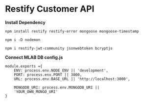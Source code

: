 # Restify Customer API

**Install Dependency**

```
npm install restify restify-error mongoose mongoose-timestamp

npm i -D nodemon

npm i restify-jwt-community jsonwebtoken bcryptjs
```

**Connect MLAB DB config.js**

```
module.exports ={
    ENV: process.env.NODE_ENV || 'development',
    PORT: process.env.PORT || 3000,
    URL: process.env.BASE_URL || 'http://localhost:3000',

    MONGODB_URI: process.env.MONGODB_URI ||
    'YOUR_OWN_MONGO_URI'
}
```
